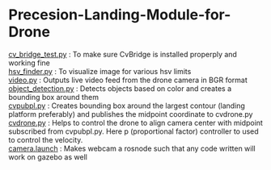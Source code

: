 # Precesion-Landing-Module-for-Drone  
[cv_bridge_test.py](cv_bridge_test.py) : To make sure CvBridge is installed properply and working fine  
[hsv_finder.py](hsv_finder.py) : To visualize image for various hsv limits  
[video.py](video.py) : Outputs live video feed from the drone camera in BGR format  
[object_detection.py](object_detection.py) : Detects objects based on color and creates a bounding box around them  
[cvpubpl.py](cvpubpl.py) : Creates bounding box around the largest contour (landing platform preferably) and publishes the midpoint coordinate to cvdrone.py  
[cvdrone.py](cvdrone.py) : Helps to control the drone to align camera center with midpoint subscribed from cvpubpl.py. Here p (proportional factor) controller to used to control the velocity.   
[camera.launch](camera.launch) : Makes webcam a rosnode such that any code written will work on gazebo as well  



